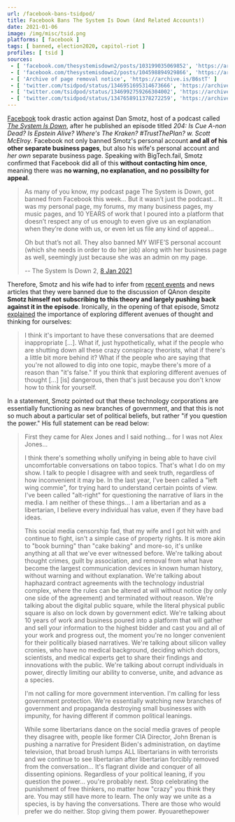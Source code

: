 ```yaml
---
url: /facebook-bans-tsidpod/
title: Facebook Bans The System Is Down (And Related Accounts!)
date: 2021-01-06
image: /img/misc/tsid.png
platforms: [ facebook ]
tags: [ banned, election2020, capitol-riot ]
profiles: [ tsid ]
sources:
 - [ 'facebook.com/thesystemisdown2/posts/103199035069852', 'https://archive.is/wIT9H' ]
 - [ 'facebook.com/thesystemisdown2/posts/104598894929866', 'https://archive.is/OFz0y' ]
 - [ 'Archive of page removal notice', 'https://archive.is/B6stT' ]
 - [ 'twitter.com/tsidpod/status/1346951695314673666', 'https://archive.is/rrICb' ]
 - [ 'twitter.com/tsidpod/status/1346992759266304002', 'https://archive.is/upsnx' ]
 - [ 'twitter.com/tsidpod/status/1347658911378272259', 'https://archive.is/iDsby' ]
---
```


[Facebook](/facebook/) took drastic action against Dan Smotz, host of a podcast
called [_The System Is Down_](/profiles/tsid/), after he published an episode
titled _204: Is Cue A-non Dead? Is Epstein Alive? Where's The Kraken?
#TrustThePlan? w. Scott McElroy_. Facebook not only banned Smotz's personal
account **and all of his other separate business pages**, but also his wife's
personal account and _her own_ separate business page. Speaking with
BigTech.fail, Smotz confirmed that Facebook did all of this **without
contacting him once**, meaning there was **no warning, no explanation, and no
possibilty for appeal**.

>  As many of you know, my podcast page The System is Down, got banned from
>  Facebook this week... But it wasn’t just the podcast... It was my personal
>  page, my forums, my many business pages, my music pages, and 10 YEARS of
>  work that I poured into a platform that doesn’t respect any of us enough to
>  even give us an explanation when they’re done with us, or even let us file
>  any kind of appeal...
>
>  Oh but that’s not all. They also banned MY WIFE’S personal account (which
>  she needs in order to do her job) along with her business page as well,
>  seemingly just because she was an admin on my page.
>
> -- The System Is Down 2, [8 Jan 2021](https://archive.is/OFz0y#selection-1723.1-1727.198)

Therefore, Smotz and his wife had to infer from [recent
events](/t/us-capitol-riot/) and news articles that they were banned due to the
discussion of QAnon despite **Smotz himself not subscribing to this theory and
largely pushing back against it in the episode**. Ironically, in the opening of
that episode, Smotz [explained](https://youtu.be/f1shf3h9474?t=468) the
importance of exploring different avenues of thought and thinking for
ourselves:

> I think it's important to have these conversations that are deemed
> inappropriate [...]. What if, just hypothetically, what if the people who are
> shutting down all these crazy conspiracy theorists, what if there's a little
> bit more behind it? What if the people who are saying that you're not allowed
> to dig into one topic, maybe there's more of a reason than "it's false." If
> you think that exploring different avenues of thought [...] [is] dangerous,
> then that's just because you don't know how to think for yourself.

In a statement, Smotz pointed out that these technology corporations are
essentially functioning as new branches of government, and that this is not so
much about a particular set of political beliefs, but rather "if you question
the power." His full statement can be read below:

> First they came for Alex Jones and I said nothing... for I was not Alex
> Jones...
>
> I think there's something wholly unifying in being able to have civil
> uncomfortable conversations on taboo topics. That's what I do on my show. I
> talk to people I disagree with and seek truth, regardless of how inconvenient
> it may be.  In the last year, I've been called a "left wing commie", for
> trying hard to understand certain points of view. I've been called
> "alt-right" for questioning the narrative of liars in the media.  I am
> neither of these things... I am a libertarian and as a libertarian, I believe
> every individual has value, even if they have bad ideas.
>
> This social media censorship fad, that my wife and I got hit with and
> continue to fight, isn't a simple case of property rights. It is more akin to
> "book burning" than "cake baking" and more-so, it's unlike anything at all
> that we've ever witnessed before. We're talking about thought crimes, guilt
> by association, and removal from what have become the largest communication
> devices in known human history, without warning and without explanation.
> We're talking about haphazard contract agreements with the technology
> industrial complex, where the rules can be altered at will without notice (by
> only one side of the agreement) and terminated without reason. We're talking
> about the digital public square, while the literal physical public square is
> also on lock down by government edict. We're talking about 10 years of work
> and business poured into a platform that will gather and sell your
> information to the highest bidder and cast you and all of your work and
> progress out, the moment you're no longer convenient for their politically
> biased narratives. We're talking about silicon valley cronies, who have no
> medical background, deciding which doctors, scientists, and medical experts
> get to share their findings and innovations with the public. We're talking
> about corrupt individuals in power, directly limiting our ability to
> converse, unite, and advance as a species. 
>
> I'm not calling for more government intervention. I'm calling for less
> government protection. We're essentially watching new branches of government
> and propaganda destroying small businesses with impunity, for having
> different if common political leanings.
>
> While some libertarians dance on the social media graves of people they
> disagree with, people like former CIA Director, John Brenan is pushing a
> narrative for President Biden's administration, on daytime television, that
> broad brush lumps ALL libertarians in with terrorists and we continue to see
> libertarian after libertarian forcibly removed from the conversation... It's
> flagrant divide and conquer of all dissenting opinions.  Regardless of your
> political leaning, if you question the power... you're probably next. Stop
> celebrating the punishment of free thinkers, no matter how "crazy" you think
> they are. You may still have more to learn.  The only way we unite as a
> species, is by having the conversations. There are those who would prefer we
> do neither. Stop giving them power. #youarethepower
